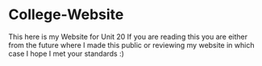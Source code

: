 # College-Website

This here is my Website for Unit 20
If you are reading this you are either from the future where I made this public or reviewing my website in which case I hope I met your standards :)
